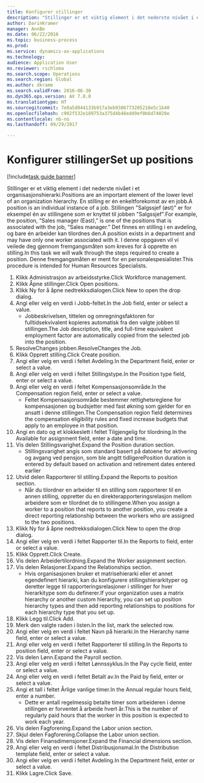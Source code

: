 ```yaml
--- 
title: Konfigurer stillinger
description: "Stillinger er et viktig element i det nederste nivået i et organisasjonshierarki."
author: DarinKramer
manager: AnnBe
ms.date: 06/22/2016
ms.topic: business-process
ms.prod: 
ms.service: dynamics-ax-applications
ms.technology: 
audience: Application User
ms.reviewer: rschloma
ms.search.scope: Operations
ms.search.region: Global
ms.author: dkrame
ms.search.validFrom: 2016-06-30
ms.dyn365.ops.version: AX 7.0.0
ms.translationtype: HT
ms.sourcegitcommit: 7e0a5d044133b917a3eb9386773205218e5c1b40
ms.openlocfilehash: c902f532e189753a375d4b48edd9ef0b6d74020e
ms.contentlocale: nb-no
ms.lasthandoff: 09/29/2017

---
```

# <a name="set-up-positions"></a><span data-ttu-id="8c317-103">Konfigurer stillinger</span><span class="sxs-lookup"><span data-stu-id="8c317-103">Set up positions</span></span>

[!include[task guide banner](../../includes/task-guide-banner.md)]

<span data-ttu-id="8c317-104">Stillinger er et viktig element i det nederste nivået i et organisasjonshierarki.</span><span class="sxs-lookup"><span data-stu-id="8c317-104">Positions are an important element of the lower level of an organization hierarchy.</span></span> <span data-ttu-id="8c317-105">En stilling er én enkeltforekomst av en jobb.</span><span class="sxs-lookup"><span data-stu-id="8c317-105">A position is an individual instance of a job.</span></span> <span data-ttu-id="8c317-106">Stillingen "Salgssjef (øst)" er for eksempel én av stillingene som er knyttet til jobben "Salgssjef".</span><span class="sxs-lookup"><span data-stu-id="8c317-106">For example, the position, “Sales manager (East),” is one of the positions that is associated with the job, “Sales manager.”</span></span> <span data-ttu-id="8c317-107">Det finnes en stilling i en avdeling, og bare én arbeider kan tilordnes den.</span><span class="sxs-lookup"><span data-stu-id="8c317-107">A position exists in a department and may have only one worker associated with it.</span></span> <span data-ttu-id="8c317-108">I denne oppgaven vil vi veilede deg gjennom fremgangsmåten som kreves for å opprette en stilling.</span><span class="sxs-lookup"><span data-stu-id="8c317-108">In this task we will walk through the steps required to create a position.</span></span> <span data-ttu-id="8c317-109">Denne fremgangsmåten er ment for en personalespesialister.</span><span class="sxs-lookup"><span data-stu-id="8c317-109">This procedure is intended for Human Resources Specialists.</span></span>

1. <span data-ttu-id="8c317-110">Klikk Administrasjon av arbeidsstyrke.</span><span class="sxs-lookup"><span data-stu-id="8c317-110">Click Workforce management.</span></span>
2. <span data-ttu-id="8c317-111">Klikk Åpne stillinger.</span><span class="sxs-lookup"><span data-stu-id="8c317-111">Click Open positions.</span></span>
3. <span data-ttu-id="8c317-112">Klikk Ny for å åpne nedtrekksdialogen.</span><span class="sxs-lookup"><span data-stu-id="8c317-112">Click New to open the drop dialog.</span></span>
4. <span data-ttu-id="8c317-113">Angi eller velg en verdi i Jobb-feltet.</span><span class="sxs-lookup"><span data-stu-id="8c317-113">In the Job field, enter or select a value.</span></span>
    * <span data-ttu-id="8c317-114">Jobbeskrivelsen, tittelen og omregningsfaktoren for fulltidsekvivalent kopieres automatisk fra den valgte jobben til stillingen.</span><span class="sxs-lookup"><span data-stu-id="8c317-114">The Job description, title, and full-time equivalent employment factor are automatically copied from the selected job into the position.</span></span>  
5. <span data-ttu-id="8c317-115">ResolveChanges jobben.</span><span class="sxs-lookup"><span data-stu-id="8c317-115">ResolveChanges the Job.</span></span>
6. <span data-ttu-id="8c317-116">Klikk Opprett stilling.</span><span class="sxs-lookup"><span data-stu-id="8c317-116">Click Create position.</span></span>
7. <span data-ttu-id="8c317-117">Angi eller velg en verdi i feltet Avdeling.</span><span class="sxs-lookup"><span data-stu-id="8c317-117">In the Department field, enter or select a value.</span></span>
8. <span data-ttu-id="8c317-118">Angi eller velg en verdi i feltet Stillingstype.</span><span class="sxs-lookup"><span data-stu-id="8c317-118">In the Position type field, enter or select a value.</span></span>
9. <span data-ttu-id="8c317-119">Angi eller velg en verdi i feltet Kompensasjonsområde.</span><span class="sxs-lookup"><span data-stu-id="8c317-119">In the Compensation region field, enter or select a value.</span></span>
    * <span data-ttu-id="8c317-120">Feltet Kompensasjonsområde bestemmer rettighetsreglene for kompensasjonen og budsjetter med fast økning som gjelder for en ansatt i denne stillingen.</span><span class="sxs-lookup"><span data-stu-id="8c317-120">The Compensation region field determines the compensation eligibility rules and fixed increase budgets that apply to an employee in that position.</span></span>  
10. <span data-ttu-id="8c317-121">Angi en dato og et klokkeslett i feltet Tilgjengelig for tilordning.</span><span class="sxs-lookup"><span data-stu-id="8c317-121">In the Available for assignment field, enter a date and time.</span></span>
11. <span data-ttu-id="8c317-122">Vis delen Stillingsvarighet.</span><span class="sxs-lookup"><span data-stu-id="8c317-122">Expand the Position duration section.</span></span>
    * <span data-ttu-id="8c317-123">Stillingsvarighet angis som standard basert på datoene for aktivering og avgang ved pensjon, som ble angitt tidligere</span><span class="sxs-lookup"><span data-stu-id="8c317-123">Position duration is entered by default based on activation and retirement dates entered earlier</span></span>  
12. <span data-ttu-id="8c317-124">Utvid delen Rapporterer til stilling.</span><span class="sxs-lookup"><span data-stu-id="8c317-124">Expand the Reports to position section.</span></span>
    * <span data-ttu-id="8c317-125">Når du tilordner en arbeider til en stilling som rapporterer til en annen stilling, oppretter du en direkterapporteringsrelasjon mellom arbeidere som er tilordnet de to stillingene.</span><span class="sxs-lookup"><span data-stu-id="8c317-125">When you assign a worker to a position that reports to another position, you create a direct reporting relationship between the workers who are assigned to the two positions.</span></span>  
13. <span data-ttu-id="8c317-126">Klikk Ny for å åpne nedtrekksdialogen.</span><span class="sxs-lookup"><span data-stu-id="8c317-126">Click New to open the drop dialog.</span></span>
14. <span data-ttu-id="8c317-127">Angi eller velg en verdi i feltet Rapporter til.</span><span class="sxs-lookup"><span data-stu-id="8c317-127">In the Reports to field, enter or select a value.</span></span>
15. <span data-ttu-id="8c317-128">Klikk Opprett.</span><span class="sxs-lookup"><span data-stu-id="8c317-128">Click Create.</span></span>
16. <span data-ttu-id="8c317-129">Vis delen Arbeidertilordning.</span><span class="sxs-lookup"><span data-stu-id="8c317-129">Expand the Worker assignment section.</span></span>
17. <span data-ttu-id="8c317-130">Vis delen Relasjoner.</span><span class="sxs-lookup"><span data-stu-id="8c317-130">Expand the Relationships section.</span></span>
    * <span data-ttu-id="8c317-131">Hvis organisasjonen bruker et matrisehierarki eller et annet egendefinert hierarki, kan du konfigurere stillingshierarkityper og deretter legge til rapporteringsrelasjoner i stillinger for hver hierarkitype som du definerer.</span><span class="sxs-lookup"><span data-stu-id="8c317-131">If your organization uses a matrix hierarchy or another custom hierarchy, you can set up position hierarchy types and then add reporting relationships to positions for each hierarchy type that you set up.</span></span>  
18. <span data-ttu-id="8c317-132">Klikk Legg til.</span><span class="sxs-lookup"><span data-stu-id="8c317-132">Click Add.</span></span>
19. <span data-ttu-id="8c317-133">Merk den valgte raden i listen.</span><span class="sxs-lookup"><span data-stu-id="8c317-133">In the list, mark the selected row.</span></span>
20. <span data-ttu-id="8c317-134">Angi eller velg en verdi i feltet Navn på hierarki.</span><span class="sxs-lookup"><span data-stu-id="8c317-134">In the Hierarchy name field, enter or select a value.</span></span>
21. <span data-ttu-id="8c317-135">Angi eller velg en verdi i feltet Rapporterer til stilling.</span><span class="sxs-lookup"><span data-stu-id="8c317-135">In the Reports to position field, enter or select a value.</span></span>
22. <span data-ttu-id="8c317-136">Vis delen Lønn.</span><span class="sxs-lookup"><span data-stu-id="8c317-136">Expand the Payroll section.</span></span>
23. <span data-ttu-id="8c317-137">Angi eller velg en verdi i feltet Lønnssyklus.</span><span class="sxs-lookup"><span data-stu-id="8c317-137">In the Pay cycle field, enter or select a value.</span></span>
24. <span data-ttu-id="8c317-138">Angi eller velg en verdi i feltet Betalt av.</span><span class="sxs-lookup"><span data-stu-id="8c317-138">In the Paid by field, enter or select a value.</span></span>
25. <span data-ttu-id="8c317-139">Angi et tall i feltet Årlige vanlige timer.</span><span class="sxs-lookup"><span data-stu-id="8c317-139">In the Annual regular hours field, enter a number.</span></span>
    * <span data-ttu-id="8c317-140">Dette er antall regelmessig betalte timer som arbeideren i denne stillingen er forventet å arbeide hvert år.</span><span class="sxs-lookup"><span data-stu-id="8c317-140">This is the number of regularly paid hours that the worker in this position is expected to work each year.</span></span>  
26. <span data-ttu-id="8c317-141">Vis delen Fagforening.</span><span class="sxs-lookup"><span data-stu-id="8c317-141">Expand the Labor union section.</span></span>
27. <span data-ttu-id="8c317-142">Skjul delen Fagforening.</span><span class="sxs-lookup"><span data-stu-id="8c317-142">Collapse the Labor union section.</span></span>
28. <span data-ttu-id="8c317-143">Vis delen Finansdimensjoner.</span><span class="sxs-lookup"><span data-stu-id="8c317-143">Expand the Financial dimensions section.</span></span>
29. <span data-ttu-id="8c317-144">Angi eller velg en verdi i feltet Distribusjonsmal.</span><span class="sxs-lookup"><span data-stu-id="8c317-144">In the Distribution template field, enter or select a value.</span></span>
30. <span data-ttu-id="8c317-145">Angi eller velg en verdi i feltet Avdeling.</span><span class="sxs-lookup"><span data-stu-id="8c317-145">In the Department field, enter or select a value.</span></span>
31. <span data-ttu-id="8c317-146">Klikk Lagre.</span><span class="sxs-lookup"><span data-stu-id="8c317-146">Click Save.</span></span>


